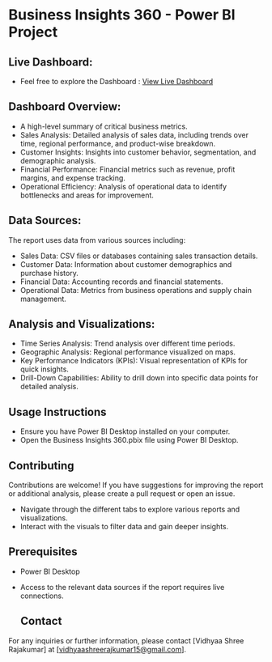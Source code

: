 # Business Insights 360 - Power BI Project 

## Live Dashboard:
 
 - Feel free to explore the Dashboard : [View Live Dashboard](https://app.powerbi.com/view?r=eyJrIjoiZWEyNmYxOTQtYTBlNi00MTg0LTg3ZWMtZDM0OGRkMTJmYzA3IiwidCI6ImM2ZTU0OWIzLTVmNDUtNDAzMi1hYWU5LWQ0MjQ0ZGM1YjJjNCJ9)


## Dashboard Overview:
- A high-level summary of critical business metrics.
- Sales Analysis: Detailed analysis of sales data, including trends over time, regional performance, and product-wise breakdown.
- Customer Insights: Insights into customer behavior, segmentation, and demographic analysis.
- Financial Performance: Financial metrics such as revenue, profit margins, and expense tracking.
- Operational Efficiency: Analysis of operational data to identify bottlenecks and areas for improvement.

## Data Sources:
The report uses data from various sources including:

- Sales Data: CSV files or databases containing sales transaction details.
- Customer Data: Information about customer demographics and purchase history.
- Financial Data: Accounting records and financial statements.
- Operational Data: Metrics from business operations and supply chain management.

## Analysis and Visualizations:
- Time Series Analysis: Trend analysis over different time periods.
- Geographic Analysis: Regional performance visualized on maps.
- Key Performance Indicators (KPIs): Visual representation of KPIs for quick insights.
- Drill-Down Capabilities: Ability to drill down into specific data points for detailed analysis.

## Usage Instructions
- Ensure you have Power BI Desktop installed on your computer.
- Open the Business Insights 360.pbix file using Power BI Desktop.

## Contributing
Contributions are welcome! If you have suggestions for improving the report or additional analysis, please create a pull request or open an issue.

- Navigate through the different tabs to explore various reports and visualizations.
- Interact with the visuals to filter data and gain deeper insights.

## Prerequisites
- Power BI Desktop
- Access to the relevant data sources if the report requires live connections.

  ## Contact
For any inquiries or further information, please contact [Vidhyaa Shree Rajakumar] at [vidhyaashreerajkumar15@gmail.com].
